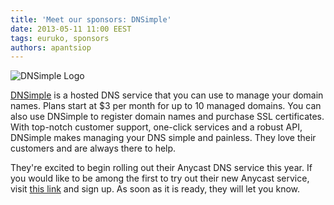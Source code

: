 ```yaml
---
title: 'Meet our sponsors: DNSimple'
date: 2013-05-11 11:00 EEST
tags: euruko, sponsors
authors: apantsiop
---
```


![DNSimple Logo](/images/sponsors/dnsimple_200x100.png "DNSimple")

[DNSimple](https://dnsimple.com/?utm_source=euruko&utm_medium=blog&utm_campaign=selene)
is a hosted DNS service that you can use to manage your domain names. Plans start at $3 per month for up to 10 managed domains. You can also use DNSimple to register domain names and purchase SSL certificates. With top-notch customer support, one-click services and a robust API, DNSimple makes managing your DNS simple and painless. They love their customers and are always there to help.

They're excited to begin rolling out their Anycast DNS service this year. If you would like to be among the first to try out their new Anycast service, visit [this link](https://dnsimple.com/anycast) and sign up. As soon as it is ready, they will let you know.

